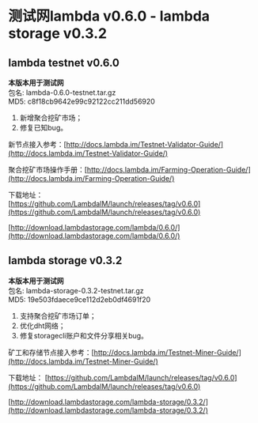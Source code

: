 # 测试网lambda v0.6.0 - lambda storage v0.3.2

## lambda testnet v0.6.0

**本版本用于测试网**  
包名: lambda-0.6.0-testnet.tar.gz  
MD5: c8f18cb9642e99c92122cc211dd56920
  
1. 新增聚合挖矿市场；
2. 修复已知bug。

新节点接入参考：[http://docs.lambda.im/Testnet-Validator-Guide/](http://docs.lambda.im/Testnet-Validator-Guide/)  

聚合挖矿市场操作手册：[http://docs.lambda.im/Farming-Operation-Guide/](http://docs.lambda.im/Farming-Operation-Guide/)

下载地址：  
[https://github.com/LambdaIM/launch/releases/tag/v0.6.0](https://github.com/LambdaIM/launch/releases/tag/v0.6.0)

[http://download.lambdastorage.com/lambda/0.6.0/](http://download.lambdastorage.com/lambda/0.6.0/)

## lambda storage v0.3.2

**本版本用于测试网**  
包名: lambda-storage-0.3.2-testnet.tar.gz  
MD5: 19e503fdaece9ce112d2eb0df4691f20

1. 支持聚合挖矿市场订单；
2. 优化dht网络；
3. 修复storagecli账户和文件分享相关bug。

矿工和存储节点接入参考：[http://docs.lambda.im/Testnet-Miner-Guide/](http://docs.lambda.im/Testnet-Miner-Guide/) 

下载地址： 
[https://github.com/LambdaIM/launch/releases/tag/v0.6.0](https://github.com/LambdaIM/launch/releases/tag/v0.6.0)

[http://download.lambdastorage.com/lambda-storage/0.3.2/](http://download.lambdastorage.com/lambda-storage/0.3.2/)